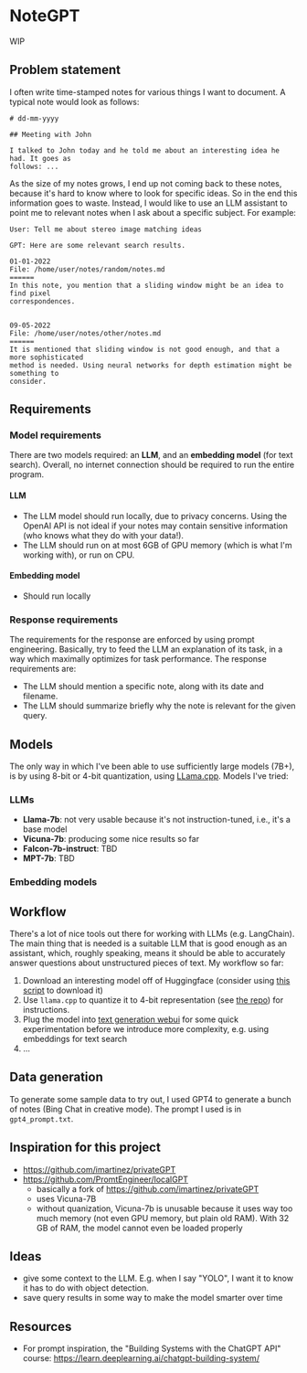 # NoteGPT

WIP

## Problem statement

I often write time-stamped notes for various things I want to document. A typical note
would look as follows:

```
# dd-mm-yyyy

## Meeting with John

I talked to John today and he told me about an interesting idea he had. It goes as
follows: ...
```

As the size of my notes grows, I end up not coming back to these notes, because it's
hard to know where to look for specific ideas. So in the end this information goes to
waste. Instead, I would like to use an LLM assistant to point me to relevant notes when
I ask about a specific subject. For example: 

```
User: Tell me about stereo image matching ideas

GPT: Here are some relevant search results.

01-01-2022 
File: /home/user/notes/random/notes.md
======
In this note, you mention that a sliding window might be an idea to find pixel
correspondences.


09-05-2022 
File: /home/user/notes/other/notes.md
======
It is mentioned that sliding window is not good enough, and that a more sophisticated
method is needed. Using neural networks for depth estimation might be something to
consider.
```

## Requirements

### Model requirements
There are two models required: an **LLM**, and an **embedding model** (for text search).
Overall, no internet connection should be required to run the entire program.

#### LLM
- The LLM model should run locally, due to privacy concerns. Using the OpenAI API is not
  ideal if your notes may contain sensitive information (who knows what they do with
  your data!).
- The LLM should run on at most 6GB of GPU memory (which is what I'm working with), or
  run on CPU.

#### Embedding model
- Should run locally

### Response requirements

The requirements for the response are enforced by using prompt engineering. Basically,
try to feed the LLM an explanation of its task, in a way which maximally optimizes for
task performance. The response requirements are:

- The LLM should mention a specific note, along with its date and filename.
- The LLM should summarize briefly why the note is relevant for the given query.


## Models

The only way in which I've been able to use sufficiently large models (7B+), is by using
8-bit or 4-bit quantization, using [LLama.cpp](https://github.com/ggerganov/llama.cpp).
Models I've tried:

### LLMs
- **Llama-7b**: not very usable because it's not instruction-tuned, i.e., it's a base
  model
- **Vicuna-7b**: producing some nice results so far
- **Falcon-7b-instruct**: TBD
- **MPT-7b**: TBD

### Embedding models

## Workflow

There's a lot of nice tools out there for working with LLMs (e.g. LangChain).
The main thing that is needed is a suitable LLM that is good enough as an
assistant, which, roughly speaking, means it should be able to accurately answer
questions about unstructured pieces of text. My workflow so far:

1. Download an interesting model off of Huggingface (consider using [this script](https://github.com/oobabooga/text-generation-webui/blob/main/download-model.py) to download it)
1. Use `llama.cpp` to quantize it to 4-bit representation (see [the repo](https://github.com/ggerganov/llama.cpp)) for instructions.
1. Plug the model into [text generation webui](https://github.com/oobabooga/text-generation-webui) for some quick experimentation before we introduce more complexity, e.g. using embeddings for text search
1. ...

## Data generation

To generate some sample data to try out, I used GPT4 to generate a bunch of notes (Bing
Chat in creative mode). The prompt I used is in `gpt4_prompt.txt`.


## Inspiration for this project
- https://github.com/imartinez/privateGPT
- https://github.com/PromtEngineer/localGPT
  - basically a fork of https://github.com/imartinez/privateGPT
  - uses Vicuna-7B
  - without quanization, Vicuna-7b is unusable because it uses way too much memory (not
    even GPU memory, but plain old RAM). With 32 GB of RAM, the model cannot even be
    loaded properly 


## Ideas
- give some context to the LLM. E.g. when I say "YOLO", I want it to know it has to do
  with object detection.
- save query results in some way to make the model smarter over time 


## Resources
- For prompt inspiration, the "Building Systems with the ChatGPT API" course:
  https://learn.deeplearning.ai/chatgpt-building-system/
